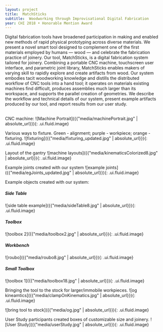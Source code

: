 ```yaml
---
layout: project
title:  MatchSticks
subtitle:  Woodworking through Improvisational Digital Fabrication
year: CHI 2018 • Honorable Mention Award
---
```


<script>
$(function() {
$('.ui.embed').embed({
  color: 444444, 
  autoplay: false,
});
});
</script>

Digital fabrication tools have broadened participation in making and enabled new methods of rapid physical prototyping across diverse materials. We present a novel smart tool designed to complement one of the first materials employed by humans — wood — and celebrate the fabrication practice of joinery. Our tool, MatchSticks, is a digital fabrication system tailored for joinery. Combining a portable CNC machine, touchscreen user interface, and parametric joint library, MatchSticks enables makers of varying skill to rapidly explore and create artifacts from wood. Our system embodies tacit woodworking knowledge and distills the distributed workflow of CNC tools into a hand tool; it operates on materials existing machines find difficult, produces assemblies much larger than its workspace, and supports the parallel creation of geometries. We describe the workflow and technical details of our system, present example artifacts produced by our tool, and report results from our user study.

<div class="ui embed" data-source="youtube" data-id="vAWo4dwNecA"> </div>
<br>
CNC machine:
![Machine Portrait]({{"media/machinePortrait.jpg" | absolute_url}}){: .ui.fluid.image}

Various ways to fixture. Green - alignment; purple - workpiece; orange - fixturing.
![fixturing]({{"media/fixturing_updated.jpg" | absolute_url}}){: .ui.fluid.image}

Layout of the gantry
![machine layouts]({{"media/kinematicsColorized8.jpg" | absolute_url}}){: .ui.fluid.image}

Example joints created with our system
![example joints]({{"media/egJoints_updated.jpg" | absolute_url}}){: .ui.fluid.image}

Example objects created with our system:

##### Side Table
![side table example]({{"media/sideTable8.jpg" | absolute_url}}){: .ui.fluid.image}

##### Toolbox
![toolbox 2]({{"media/toolbox2.jpg" | absolute_url}}){: .ui.fluid.image}

##### Workbench
![roubo]({{"media/roubo8.jpg" | absolute_url}}){: .ui.fluid.image}

##### Small Toolbox
![toolbox 1]({{"media/toolbox18.jpg" | absolute_url}}){: .ui.fluid.image}

Bringing the tool to the stock for larger/immobile workpieces.
![og kineamtics]({{"media/clampOnKinematics.jpg" | absolute_url}}){: .ui.fluid.image}

![bring tool to stock]({{"media/og.jpg" | absolute_url}}){: .ui.fluid.image}

User Study participants created boxes of customizable size and joinery.
![User Study]({{"media/userStudy.jpg" | absolute_url}}){: .ui.fluid.image}

